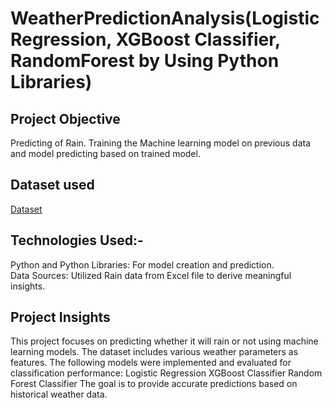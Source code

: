 # WeatherPredictionAnalysis(LogisticRegression, XGBoost Classifier, RandomForest by Using Python Libraries)
## Project Objective
Predicting of Rain. Training the Machine learning model on previous data and model predicting based on trained model. 
## Dataset used
<a href="https://github.com/aniketedgaonkar/WeatherPredictionAnalysis/blob/main/weather_forecast_data.csv">Dataset</a>
## Technologies Used:-
Python and Python Libraries: For model creation and prediction.<br>
Data Sources: Utilized Rain data from Excel file to derive meaningful insights.
## Project Insights 
This project focuses on predicting whether it will rain or not using machine learning models. The dataset includes various weather parameters as features. The following models were implemented and evaluated for classification performance:
Logistic Regression
XGBoost Classifier
Random Forest Classifier
The goal is to provide accurate predictions based on historical weather data.
